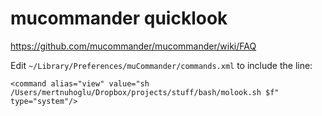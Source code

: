 
# mucommander quicklook

https://github.com/mucommander/mucommander/wiki/FAQ

Edit `~/Library/Preferences/muCommander/commands.xml` to include the line:

<command alias="view" value="qlmanage -p $f" type="system"/>

    <command alias="view" value="sh /Users/mertnuhoglu/Dropbox/projects/stuff/bash/molook.sh $f" type="system"/>
